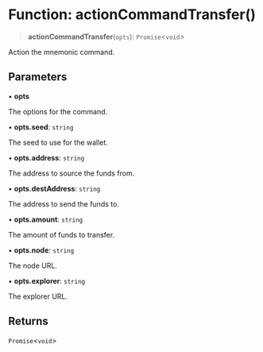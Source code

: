 # Function: actionCommandTransfer()

> **actionCommandTransfer**(`opts`): `Promise`\<`void`\>

Action the mnemonic command.

## Parameters

• **opts**

The options for the command.

• **opts.seed**: `string`

The seed to use for the wallet.

• **opts.address**: `string`

The address to source the funds from.

• **opts.destAddress**: `string`

The address to send the funds to.

• **opts.amount**: `string`

The amount of funds to transfer.

• **opts.node**: `string`

The node URL.

• **opts.explorer**: `string`

The explorer URL.

## Returns

`Promise`\<`void`\>
